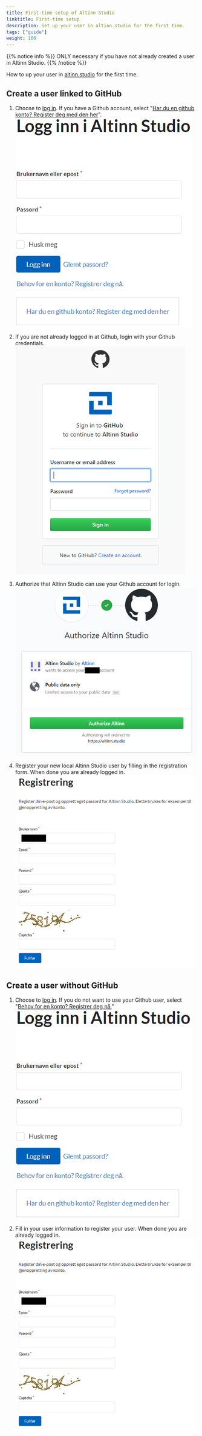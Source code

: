 ```yaml
---
title: First-time setup of Altinn Studio
linktitle: First-time setup
description: Set up your user in altinn.studio for the first time.
tags: ["guide"]
weight: 100
---
```


{{% notice info %}}
ONLY necessary if you have not already created a user in Altinn Studio.
{{% /notice %}}

How to up your user in [altinn.studio](https://altinn.studio) for the first time.

## Create a user linked to GitHub

1. Choose to [log in](https://altinn.studio/user/login).
If you have a Github account, select "[Har du en github konto? Register deg med den her](https://altinn.studio/user/oauth2/github)".
![Login](login-as.png?width=400)

2. If you are not already logged in at Github, login with your Github credentials.
![Github Login](github-login.png?width=400)

3. Authorize that Altinn Studio can use your Github account for login.
![Authorize Github](authorize-altinn.png?width=600)

4. Register your new local Altinn Studio user by filling in the registration form. When done you are already logged in.
![Register Github user](register-gitea.png?width=600)


## Create a user without GitHub

1. Choose to [log in](https://altinn.studio/user/login).
If you do not want to use your Github user, select "[Behov for en konto? Registrer deg nå.](https://altinn.studio/user/sign_up)" 
![Login](login-as.png?width=400)

2. Fill in your user information to register your user. When done you are already logged in.
![Register new user](register-gitea.png?width=600)
